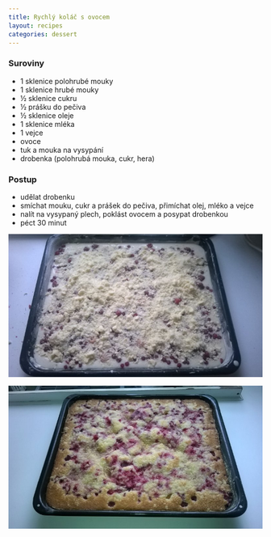 ```yaml
---
title: Rychlý koláč s ovocem
layout: recipes
categories: dessert
---
```


### Suroviny
- 1 sklenice polohrubé mouky
- 1 sklenice hrubé mouky
- ½ sklenice cukru
- ½ prášku do pečiva
- ½ sklenice oleje
- 1 sklenice mléka
- 1 vejce
- ovoce
- tuk a mouka na vysypání
- drobenka (polohrubá mouka, cukr, hera)


### Postup
- udělat drobenku
- smíchat mouku, cukr a prášek do pečiva, přimíchat olej, mléko a vejce
- nalít na vysypaný plech, poklást ovocem a posypat drobenkou
- péct 30 minut

![Před pečením](/fotky/rychly-kolac-s-ovocem-1.jpg)

![Upečeno](/fotky/rychly-kolac-s-ovocem-2.jpg)
